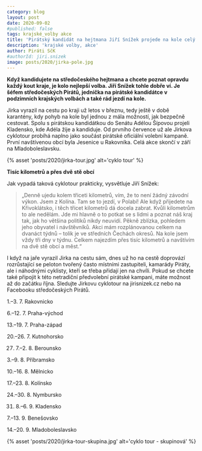 ```yaml
---
category: blog
layout: post
date: 2020-09-02
#published: false
tags: krajské_volby akce
title: 'Pirátský kandidát na hejtmana Jiří Snížek projede na kole celý kraj'
description: 'krajské volby, akce' 
author: Piráti SčK
#authorId: jiri.snizek
image: posts/2020/jirka-pole.jpg
---
```


**Když kandidujete na středočeského hejtmana a chcete poznat opravdu každý kout kraje, je kolo nejlepší volba. Jiří Snížek tohle dobře ví. Je šéfem středočeských Pirátů, jednička na pirátské kandidátce v podzimních krajských volbách a také rád jezdí na kole.**

Jirka vyrazil na cestu po kraji už letos v březnu, tedy ještě v době karantény, kdy pohyb na kole byl jednou z mála možností, jak bezpečně cestovat. Spolu s pirátskou kandidátkou do Senátu Adélou Šípovou projeli Kladensko, kde Adéla žije a kandiduje. Od prvního července už ale Jirkova cyklotour probíhá naplno jako součást pirátské oficiální volební kampaně. První navštívenou obcí byla Jesenice u Rakovníka. Celá akce skončí v září na Mladoboleslavsku.

{% asset 'posts/2020/jirka-tour.jpg' alt='cyklo tour' %}

**Tisíc kilometrů a přes dvě stě obcí**

Jak vypadá taková cyklotour prakticky, vysvětluje Jiří Snížek: 
> „Denně ujedu kolem třiceti kilometrů, vím, že to není žádný závodní výkon. Jsem z Kolína. Tam se to jezdí, v Polabí! Ale když přijedete na Křivoklátsko, i těch třicet kilometrů dá docela zabrat. Kvůli kilometrům to ale nedělám. Jde mi hlavně o to potkat se s lidmi a poznat náš kraj tak, jak ho většina politiků nikdy neuvidí. Pěkně zblízka, pohledem jeho obyvatel i návštěvníků. Akci mám rozplánovanou celkem na dvanáct týdnů – tolik je ve středních Čechách okresů. Na kole jsem vždy tři dny v týdnu. Celkem najezdím přes tisíc kilometrů a navštívím na dvě stě obcí a měst.“

I když na jaře vyrazil Jirka na cestu sám, dnes už ho na cestě doprovází rozrůstající se peloton tvořený často místními zastupiteli, kamarády Piráty, ale i náhodnými cyklisty, kteří se třeba přidají jen na chvíli. Pokud se chcete také připojit k této netradiční předvolební pirátské kampani, máte možnost až do začátku října. Sledujte Jirkovu cyklotour na jirisnizek.cz nebo na Facebooku středočeských Pirátů.

1.–3. 7. Rakovnicko

6.–12. 7. Praha-východ

13.–19. 7. Praha-západ

20.–26. 7. Kutnohorsko

27. 7.–2. 8. Berounsko

3.–9. 8. Příbramsko

10.–16. 8. Mělnicko

17.–23. 8. Kolínsko

24.–30. 8. Nymbursko

31. 8.–6. 9. Kladensko

7.–13. 9. Benešovsko

14.–20. 9. Mladoboleslavsko

{% asset 'posts/2020/jirka-tour-skupina.jpg' alt='cyklo tour - skupinová' %}
